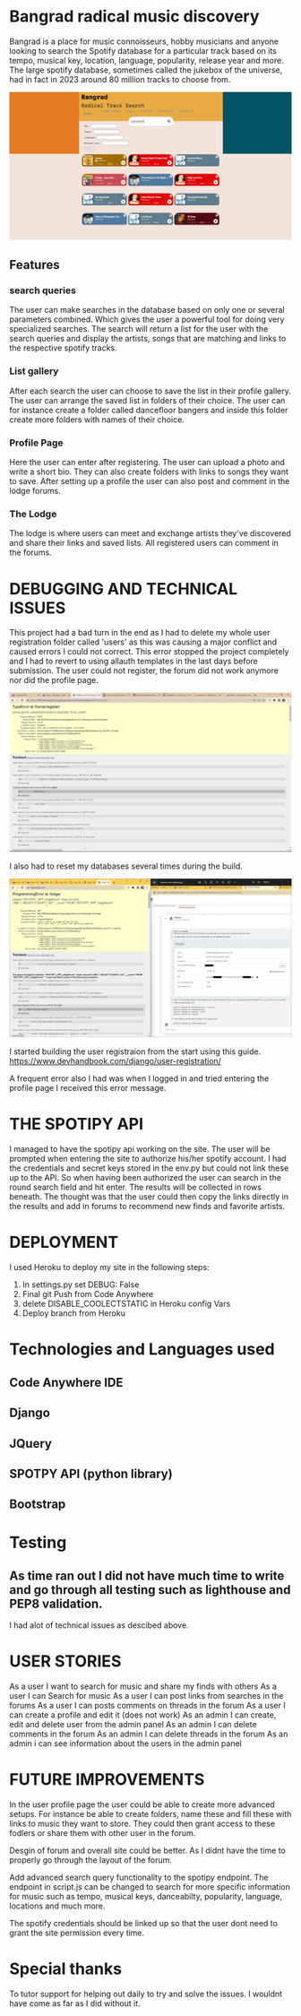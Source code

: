 # Bangrad radical music discovery
Bangrad is a place for music connoisseurs, hobby musicians and anyone looking to search
the Spotify database for a particular track based on its tempo, musical key, location, language,
popularity, release year and more. The large spotify database, sometimes called the jukebox
of the universe, had in fact in 2023 around 80 million tracks to choose from.

![Bangrad Home page](https://github.com/ThomasSpare/Bangrad/blob/bangrad2/images/bangrad%20home.jpg)
## Features

### search queries

The user can make searches in the database based on only one or several parameters combined.
Which gives the user a powerful tool for doing very specialized searches. The search will
return a list for the user with the search queries and display the artists, songs that are
matching and links to the respective spotify tracks.

### List gallery

After each search the user can choose to save the list in their profile gallery. The user can arrange
the saved list in folders of their choice. The user can for instance create a folder called
dancefloor bangers and inside this folder create more folders with names of their choice.

### Profile Page
Here the user can enter after registering. The user can upload a photo and write a short bio. They can
also create folders with links to songs they want to save. After setting up a profile the user can also
post and comment in the lodge forums. 

### The Lodge

The lodge is where users can meet and exchange artists they've discovered and share their links and saved lists.
All registered users can comment in the forums. 

# DEBUGGING AND TECHNICAL ISSUES

This project had a bad turn in the end as I had to delete my whole user registration folder called 'users'
as this was causing a major conflict and caused errors I could not correct. This error stopped the project
completely and I had to revert to using allauth templates in the last days before submission.
The user could not register, the forum did not work anymore nor did the profile page. 

![Error 1](https://github.com/ThomasSpare/Bangrad/blob/bangrad2/images/save%20%20force%20argument%20probably%20todo%20with%20the%20username%20issue%20in%20users-%20views.jpg)

I also had to reset my databases several times during the build.

![Database reset](https://github.com/ThomasSpare/Bangrad/blob/bangrad2/images/last%20error.jpg)

I started building the user registraion from the start using this guide.
https://www.devhandbook.com/django/user-registration/

A frequent error also I had was when I logged in and tried entering the profile page I received
this error message.



# THE SPOTIPY API

I managed to have the spotipy api working on the site. The user will be prompted when entering the site to authorize
his/her spotify account. I had the credentials and secret keys stored in the env.py but could not link these up to the API.
So when having been authorized the user can search in the round search field and hit enter. The results will be collected in
rows beneath. The thought was that the user could then copy the links directly in the results and add in forums to recommend 
new finds and favorite artists.

# DEPLOYMENT

I used Heroku to deploy my site in the following steps:

1. In settings.py set DEBUG: False
2. Final git Push from Code Anywhere
3. delete DISABLE_COOLECTSTATIC in Heroku config Vars
4. Deploy branch from Heroku



# Technologies and Languages used

## Code Anywhere IDE
## Django
## JQuery
## SPOTPY API (python library)
## Bootstrap


# Testing
## As time ran out I did not have much time to write and go through all testing such as lighthouse and PEP8 validation.
I had alot of technical issues as descibed above.

# USER STORIES

As a user I want to search for music and share my finds with others
As a user I can Search for music
As a user I can post links from searches in the forums
As a user I can posts comments on threads in the forum
As a user I can create a profile and edit it (does not work)
As an admin I can create, edit and delete user from the admin panel
As an admin I can delete comments in the forum
As an admin I can delete threads in the forum
As an admin i can see information about the users in the admin panel


# FUTURE IMPROVEMENTS

In the user profile page the user could be able to create more advanced setups. For
instance be able to create folders, name these and fill these with links to music they want to store.
They could then grant access to these fodlers or share them with other user in the forum.

Desgin of forum and overall site could be better. As I didnt have the time to properly go through the layout of the forum.

Add advanced search query functionality to the spotipy endpoint. The endpoint in script.js
can be changed to search for more specific information for music such as tempo, musical keys, danceabilty, popularity, language, 
locations and much more.

The spotify credentials should be linked up so that the user dont need to grant the site permission every time.


# Special thanks

To tutor support for helping out daily to try and solve the issues. I wouldnt have come as far as I did without it.







